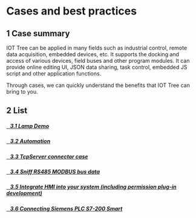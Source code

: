 Cases and best practices
==

## 1 Case summary

IOT Tree can be applied in many fields such as industrial control, remote data acquisition, embedded devices, etc. It
supports the docking and access of various devices, field buses and other program modules. It can provide online editing
UI, JSON data sharing, task control, embedded JS script and other application functions.

Through cases, we can quickly understand the benefits that IOT Tree can bring to you.

## 2 List

##### <a href="./example_lamp_demo.md" >&nbsp;&nbsp;&nbsp;3.1 Lamp Demo</a>

##### <a href="./case_auto.md" >&nbsp;&nbsp;&nbsp;3.2 Automation</a>

##### <a href="./example_tcpserver_conn.md" >&nbsp;&nbsp;&nbsp;3.3 TcpServer connector case</a>

##### <a href="./case_rs485_sniffer.md" >&nbsp;&nbsp;&nbsp;3.4 Sniff RS485 MODBUS bus data</a>

##### <a href="./case_ref_hmi_auth.md" >&nbsp;&nbsp;&nbsp;3.5 Integrate HMI into your system (including permission plug-in development)</a>

##### <a href="./case_s7200_smart.md" >&nbsp;&nbsp;&nbsp;3.6 Connecting Siemens PLC S7-200 Smart</a>
